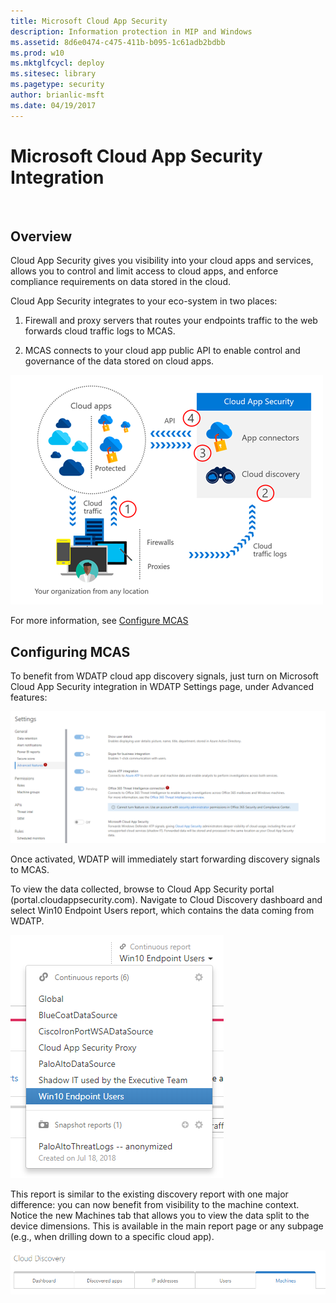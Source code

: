 ```yaml
---
title: Microsoft Cloud App Security
description: Information protection in MIP and Windows
ms.assetid: 8d6e0474-c475-411b-b095-1c61adb2bdbb
ms.prod: w10
ms.mktglfcycl: deploy
ms.sitesec: library
ms.pagetype: security
author: brianlic-msft
ms.date: 04/19/2017
---
```


# Microsoft Cloud App Security Integration
 
## Overview

Cloud App Security gives you visibility into your cloud apps and services, allows you to control and limit access to cloud apps, and enforce compliance requirements on data stored in the cloud.

Cloud App Security integrates to your eco-system in two places:

1.	Firewall and proxy servers that routes your endpoints traffic to the web forwards cloud traffic logs to MCAS.

2.	MCAS connects to your cloud app public API to enable control and governance of the data stored on cloud apps.


![Cloud apps](./images/cloud-apps.png)

For more information, see [Configure MCAS]()

## Configuring MCAS

To benefit from WDATP cloud app discovery signals, just turn on Microsoft Cloud App Security integration in WDATP Settings page, under Advanced features:

![Advanced features](./images/advanced-features.png)

Once activated, WDATP will immediately start forwarding discovery signals to MCAS.

To view the data collected, browse to Cloud App Security portal (portal.cloudappsecurity.com). Navigate to Cloud Discovery dashboard and select Win10 Endpoint Users report, which contains the data coming from WDATP.  

![Win10 endpoint users](./images/win10-endpoint-users.png)

This report is similar to the existing discovery report with one major difference: you can now benefit from visibility to the machine context. Notice the new Machines tab that allows you to view the data split to the device dimensions. This is available in the main report page or any subpage (e.g., when drilling down to a specific cloud app).

![Cloud discovery](./images/cloud-discovery.png)